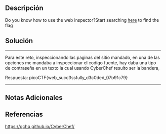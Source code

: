 ## Descripción

Do you know how to use the web inspector?Start searching [here](http://titan.picoctf.net:61015/) to find the flag
## Solución

***
Para este reto, inspeccionando las paginas del sitio mandado, en una de las opciones me mandaba a inspeccionar el codigo fuente, hay daba una tipo de contraseña en un texto la cual usando CyberChef resulto ser la bandera, 

Respuesta: picoCTF{web_succ3ssfully_d3c0ded_07b91c79}
***
## Notas Adicionales

## Referencias
https://gchq.github.io/CyberChef/